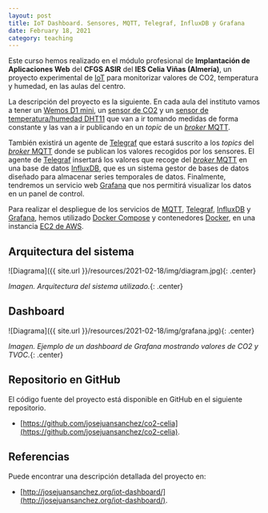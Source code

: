 ```yaml
---
layout: post
title: IoT Dashboard. Sensores, MQTT, Telegraf, InfluxDB y Grafana
date: February 18, 2021
category: teaching
---
```


Este curso hemos realizado en el módulo profesional de **Implantación de
Aplicaciones Web** del **CFGS ASIR** del **IES Celia Viñas (Almería)**, un
proyecto experimental de [IoT](https://es.wikipedia.org/wiki/Internet_de_las_cosas) para monitorizar
valores de CO2, temperatura y humedad, en las aulas del centro.

La descripción del proyecto es la siguiente. En cada aula del instituto vamos a
tener un [Wemos D1 mini](https://wemos.cc), un [sensor de
CO2](https://wiki.keyestudio.com/KS0457_keyestudio_CCS811_Carbon_Dioxide_Air_Quality_Sensor)
y un [sensor de temperatura/humedad
DHT11](https://learn.adafruit.com/dht/overview) que van a ir tomando medidas de
forma constante y las van a ir publicando en un *topic* de un [*broker*
MQTT](http://mqtt.org).

También existirá un agente de
[Telegraf](https://www.influxdata.com/time-series-platform/telegraf/) que estará
suscrito a los  *topics* del [*broker* MQTT](http://mqtt.org) donde se publican
los valores recogidos por los sensores.  El agente de
[Telegraf](https://www.influxdata.com/time-series-platform/telegraf/) insertará
los valores que recoge del [*broker* MQTT](http://mqtt.org) en una base de datos
[InfluxDB](https://www.influxdata.com), que es un sistema gestor de bases de
datos diseñado para almacenar series temporales de datos. Finalmente, tendremos
un servicio web [Grafana](https://grafana.com) que nos permitirá visualizar los
datos en un panel de control.

Para realizar el despliegue de los servicios de [MQTT](http://mqtt.org),
[Telegraf](https://www.influxdata.com/time-series-platform/telegraf/),
[InfluxDB](https://www.influxdata.com) y [Grafana](https://grafana.com), hemos
utilizado [Docker Compose](https://docs.docker.com/compose/) y contenedores
[Docker](https://www.docker.com), en una instancia [EC2 de AWS](https://aws.amazon.com/es/ec2/).

## Arquitectura del sistema

![Diagrama]({{ site.url }}/resources/2021-02-18/img/diagram.jpg){: .center}

*Imagen. Arquitectura del sistema utilizado.*{: .center}

## Dashboard

![Diagrama]({{ site.url }}/resources/2021-02-18/img/grafana.jpg){: .center}

*Imagen. Ejemplo de un dashboard de Grafana mostrando valores de CO2 y TVOC.*{: .center}

## Repositorio en GitHub

El código fuente del proyecto está disponible en GitHub en el siguiente repositorio.

- [https://github.com/josejuansanchez/co2-celia](https://github.com/josejuansanchez/co2-celia).

## Referencias

Puede encontrar una descripción detallada del proyecto en:

- [http://josejuansanchez.org/iot-dashboard/](http://josejuansanchez.org/iot-dashboard/).